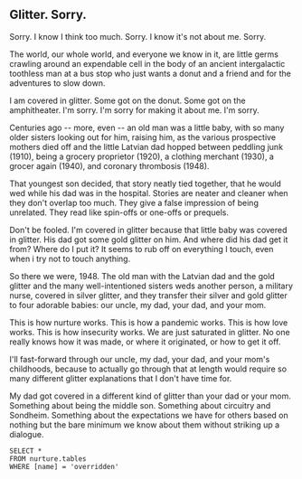 ## Glitter. Sorry.

Sorry. I know I think too much. Sorry. I know it's not about me. Sorry.

The world, our whole world, and everyone we know in it, are little germs crawling around an expendable cell in the body of an ancient intergalactic toothless man at a bus stop who just wants a donut and a friend and for the adventures to slow down.

I am covered in glitter. Some got on the donut. Some got on the amphitheater. I'm sorry. I'm sorry for making it about me. I'm sorry.

Centuries ago -- more, even -- an old man was a little baby, with so many older sisters looking out for him, raising him, as the various prospective mothers died off and the little Latvian dad hopped between peddling junk (1910), being a grocery proprietor (1920), a clothing merchant (1930), a grocer again (1940), and coronary thrombosis (1948).

That youngest son decided, that story neatly tied together, that he would wed while his dad was in the hospital. Stories are neater and cleaner when they don't overlap too much. They give a false impression of being unrelated. They read like spin-offs or one-offs or prequels.

Don't be fooled. I'm covered in glitter because that little baby was covered in glitter. His dad got some gold glitter on him. And where did his dad get it from? Where do I put it? It seems to rub off on everything I touch, even when i try not to touch anything.

So there we were, 1948. The old man with the Latvian dad and the gold glitter and the many well-intentioned sisters weds another person, a military nurse, covered in silver glitter, and they transfer their silver and gold glitter to four adorable babies: our uncle, my dad, your dad, and your mom.

This is how nurture works. This is how a pandemic works. This is how love works. This is how insecurity works. We are just saturated in glitter. No one really knows how it was made, or where it originated, or how to get it off.

I'll fast-forward through our uncle, my dad, your dad, and your mom's childhoods, because to actually go through that at length would require so many different glitter explanations that I don't have time for.

My dad got covered in a different kind of glitter than your dad or your mom. Something about being the middle son. Something about circuitry and Sondheim. Something about the expectations we have for others based on nothing but the bare minimum we know about them without striking up a dialogue. 

 ```tsql
 SELECT *
 FROM nurture.tables
 WHERE [name] = 'overridden'
 ```
